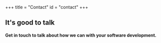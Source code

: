 +++
title = "Contact"
id = "contact"
+++

## It's good to talk

#### Get in touch to talk about how we can with your software development.

